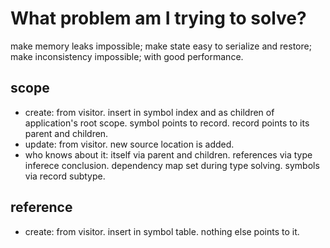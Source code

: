 # What problem am I trying to solve?

make memory leaks impossible;
make state easy to serialize and restore;
make inconsistency impossible;
with good performance.

## scope

* create: from visitor. insert in symbol index and as children of application's root scope. symbol points to record. record points to its parent and children.
* update: from visitor. new source location is added.
* who knows about it: itself via parent and children. references via type inferece conclusion. dependency map set during type solving. symbols via record subtype.

## reference

* create: from visitor. insert in symbol table. nothing else points to it.

